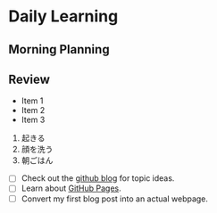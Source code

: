 # Daily Learning
## Morning Planning
## Review

- Item 1
- Item 2
- Item 3
1. 起きる
2. 顔を洗う
3. 朝ごはん
- [ ] Check out the [github blog](https://github.blog/) for topic ideas.
- [ ] Learn about [GitHub Pages](https://skills.github.com/#first-day-on-github).
- [ ] Convert my first blog post into an actual webpage.
